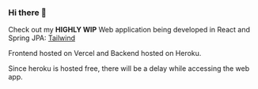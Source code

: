 ### Hi there 👋

Check out my **HIGHLY WIP** Web application being developed in React and Spring JPA: [Tailwind](https://github.com/RuiQiHuang1832/RuiWebApp)

Frontend hosted on Vercel and Backend hosted on Heroku.

Since heroku is hosted free, there will be a delay while accessing the web app.

<!--
**RuiQiHuang1832/RuiQiHuang1832** is a ✨ _special_ ✨ repository because its `README.md` (this file) appears on your GitHub profile.

Here are some ideas to get you started:

- 🔭 I’m currently working on ...
- 🌱 I’m currently learning ...
- 👯 I’m looking to collaborate on ...
- 🤔 I’m looking for help with ...
- 💬 Ask me about ...
- 📫 How to reach me: ...
- 😄 Pronouns: ...
- ⚡ Fun fact: ...
-->
